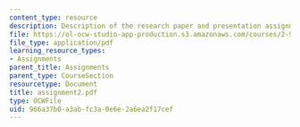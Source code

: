 ```yaml
---
content_type: resource
description: Description of the research paper and presentation assignment.
file: https://ol-ocw-studio-app-production.s3.amazonaws.com/courses/2-964-economics-of-marine-transportation-industries-fall-2006/966a37b0a3abfc3a0e6e2a6ea2f17cef_assignment2.pdf
file_type: application/pdf
learning_resource_types:
- Assignments
parent_title: Assignments
parent_type: CourseSection
resourcetype: Document
title: assignment2.pdf
type: OCWFile
uid: 966a37b0-a3ab-fc3a-0e6e-2a6ea2f17cef
---
```

